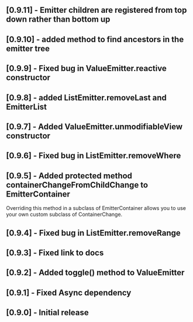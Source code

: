 ## [0.9.11] - Emitter children are registered from top down rather than bottom up


## [0.9.10] - added method to find ancestors in the emitter tree

## [0.9.9] - Fixed bug in ValueEmitter.reactive constructor

## [0.9.8] - added ListEmitter.removeLast and EmitterList

## [0.9.7] - Added ValueEmitter.unmodifiableView constructor

## [0.9.6] - Fixed bug in ListEmitter.removeWhere

## [0.9.5] - Added protected method containerChangeFromChildChange to EmitterContainer

Overriding this method in a subclass of EmitterContainer allows you to use your own custom
subclass of ContainerChange.

## [0.9.4] - Fixed bug in ListEmitter.removeRange

## [0.9.3] - Fixed link to docs

## [0.9.2] - Added toggle() method to ValueEmitter<bool>

## [0.9.1] - Fixed Async dependency

## [0.9.0] - Initial release


